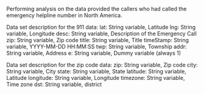 Performing analysis on the data provided the callers who had called the emergency helpline number in North America.

Data set description for the 911 data:
lat: String variable, Latitude
lng: String variable, Longitude
desc: String variable, Description of the Emergency Call
zip: String variable, Zip code
title: String variable, Title
timeStamp: String variable, YYYY-MM-DD HH:MM:SS
twp: String variable, Township
addr: String variable, Address
e: String variable, Dummy variable (always 1)

Data set description for the zip code data:
zip: String variable, Zip code
city: String variable, City
state: String variable, State
latitude: String variable, Latitude
longitude: String variable, Longitude
timezone: String variable, Time zone
dst: String variable, district
